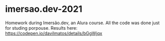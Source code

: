 # imersao.dev-2021
Homework during Imersão.dev, an Alura course. All the code was done just for studing porpouse.
Results here: https://codepen.io/davilmatos/details/bGgWjqx
